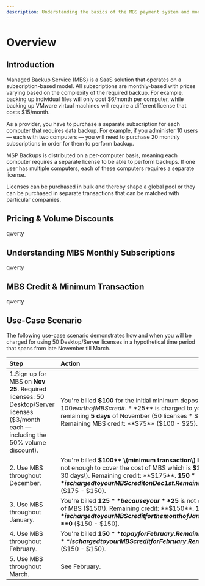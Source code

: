 ```yaml
---
description: Understanding the basics of the MBS payment system and monthly subscriptions
---
```


# Overview

## Introduction

Managed Backup Service \(MBS\) is a SaaS solution that operates on a subscription-based model. All subscriptions are monthly-based with prices varying based on the complexity of the required backup. For example, backing up individual files will only cost $6/month per computer, while backing up VMware virtual machines will require a different license that costs $15/month.

As a provider, you have to purchase a separate subscription for each computer that requires data backup. For example, if you administer 10 users — each with two computers — you will need to purchase 20 monthly subscriptions in order for them to perform backup.

MSP Backups is distributed on a per-computer basis, meaning each computer requires a separate license to be able to perform backups. If one user has multiple computers, each of these computers requires a separate license.

Licenses can be purchased in bulk and thereby shape a global pool or they can be purchased in separate transactions that can be matched with particular companies.

## Pricing & Volume Discounts

qwerty

## Understanding MBS Monthly Subscriptions

qwerty

## MBS Credit & Minimum Transaction

qwerty

## Use-Case Scenario

The following use-case scenario demonstrates how and when you will be charged for using 50 Desktop/Server licenses in a hypothetical time period that spans from late November till March.

| Step | Action |
| :--- | :--- |
| 1.Sign up for MBS on **Nov 25**. Required licenses: 50 Desktop/Server licenses  \($3/month each — including the 50% volume discount\). | You're billed **$100** for the initial minimum deposit which converts into $100 worth of MBS credit. **$25** is charged to your MBS credit for the remaining **5 days** of November \(50 licenses \* $3 / 30 days \* 5 days\). Remaining MBS credit: **$75** \($100 - $25\). |
| 2. Use MBS throughout December. | You're billed **$100** \(minimum transaction\) because your **$75** is not enough to cover the cost of MBS which is **$150** \(50 licenses \* $3 \* 30 days\). Remaining credit: **$175**. **$150** is charged to your MBS credit on Dec 1st. Remaining MBS credit: **$25** \($175 - $150\). |
| 3. Use MBS throughout January. | You're billed **$125** because your **$25** is not enough to cover the cost of MBS \($150\). Remaining credit: **$150**. **$150** is charged to your MBS credit for the month of January.  Remaining credit: **$0** \($150 - $150\). |
| 4. Use MBS throughout February. | You're billed **$150** to pay for February. Remaining credit: **$150**. **$150** is charged to your MBS credit for February. Remaining credit: **$0** \($150 - $150\). |
| 5. Use MBS throughout March. | See February. |

